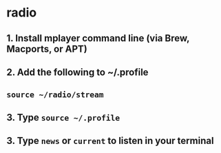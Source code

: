 # radio

## 1. Install mplayer command line (via Brew, Macports, or APT)

## 2. Add the following to ~/.profile

## `source ~/radio/stream`

## 3. Type `source ~/.profile`

## 3. Type `news` or `current` to listen in your terminal
